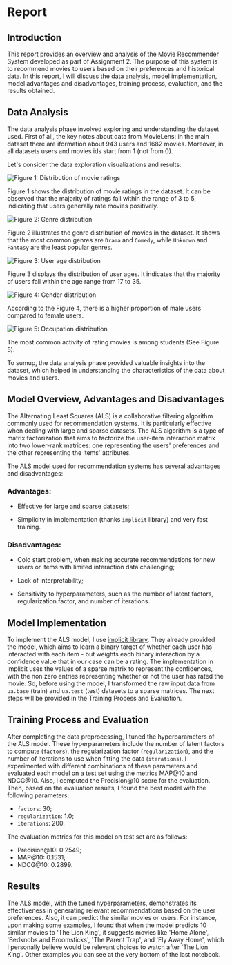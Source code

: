 # Report 

## Introduction

This report provides an overview and analysis of the Movie Recommender System developed as part of Assignment 2. The purpose of this system is to recommend movies to users based on their preferences and historical data. In this report, I will discuss the data analysis, model implementation, model advantages and disadvantages, training process, evaluation, and the results obtained.


## Data Analysis

The data analysis phase involved exploring and understanding the dataset used. First of all, the key notes about data from MovieLens: in the main dataset there are iformation about 943 users and 1682 movies. Moreover, in all datasets users and movies ids start from 1 (not from 0). 

Let's consider the data exploration visualizations and results: 

![Figure 1: Distribution of movie ratings](figures/fig1.png)

Figure 1 shows the distribution of movie ratings in the dataset. It can be observed that the majority of ratings fall within the range of 3 to 5, indicating that users generally rate movies positively.

![Figure 2: Genre distribution](figures/fig2.png)

Figure 2 illustrates the genre distribution of movies in the dataset. It shows that the most common genres are `Drama` and `Comedy`, while `Unknown` and `Fantasy` are the least popular genres.

![Figure 3: User age distribution](figures/fig3.png)

Figure 3 displays the distribution of user ages. It indicates that the majority of users fall within the age range from 17 to 35.


![Figure 4: Gender distribution](figures/fig4.png)

According to the Figure 4, there is a higher proportion of male users compared to female users.

![Figure 5: Occupation distribution](figures/fig5.png)

The most common activity of rating movies is among students (See Figure 5).

To sumup, the data analysis phase provided valuable insights into the dataset, which helped in understanding the characteristics of the data about movies and users.


## Model Overview, Advantages and Disadvantages

The Alternating Least Squares (ALS) is a collaborative filtering algorithm commonly used for recommendation systems. It is particularly effective when dealing with large and sparse datasets. The ALS algorithm is a type of matrix factorization that aims to factorize the user-item interaction matrix into two lower-rank matrices: one representing the users' preferences and the other representing the items' attributes.

The ALS model used for recommendation systems has several advantages and disadvantages:

### Advantages:
- Effective for large and sparse datasets;

- Simplicity in implementation (thanks `implicit` library) and very fast training.

### Disadvantages:
- Cold start problem, when making accurate recommendations for new users or items with limited interaction data challenging;

- Lack of interpretability;

- Sensitivity to hyperparameters, such as the number of latent factors, regularization factor, and number of iterations. 


## Model Implementation

To implement the ALS model, I use [implicit library](https://benfred.github.io/implicit/index.html). They already provided the model, which aims to learn a binary target of whether each user has interacted with each item - but weights each binary interaction by a confidence value that in our case can be a rating. The implementation in implicit uses the values of a sparse matrix to represent the confidences, with the non zero entries representing whether or not the user has rated the movie. So, before using the model, I transformed the raw input data from `ua.base` (train) and `ua.test` (test) datasets to a sparse matrices. The next steps will be provided in the Training Process and Evaluation.


## Training Process and Evaluation

After completing the data preprocessing, I tuned the hyperparameters of the ALS model. These hyperparameters include the number of latent factors to compute (`factors`), the regularization factor (`regularization`), and the number of iterations to use when fitting the data (`iterations`). I experimented with different combinations of these parameters and evaluated each model on a test set using the metrics MAP@10 and NDCG@10. Also, I computed the Precision@10 score for the evaluation. Then, based on the evaluation results, I found the best model with the following parameters:
- `factors`: 30;
- `regularization`: 1.0;
- `iterations`: 200.

The evaluation metrics for this model on test set are as follows:

- Precision@10: 0.2549;
- MAP@10: 0.1531;
- NDCG@10: 0.2899.


## Results

The ALS model, with the tuned hyperparameters, demonstrates its effectiveness in generating relevant recommendations based on the user preferences. Also, it can predict the similar movies or users. For instance, upon making some examples, I found that when the model predicts 10 similar movies to 'The Lion King', it suggests movies like 'Home Alone', 'Bedknobs and Broomsticks', 'The Parent Trap', and 'Fly Away Home', which I personally believe would be relevant choices to watch after 'The Lion King'. Other examples you can see at the very bottom of the last notebook.